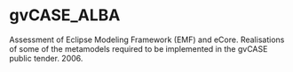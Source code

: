 # gvCASE_ALBA
Assessment of Eclipse Modeling Framework (EMF) and eCore. Realisations of some of the metamodels required to be implemented in the gvCASE public tender. 2006.
